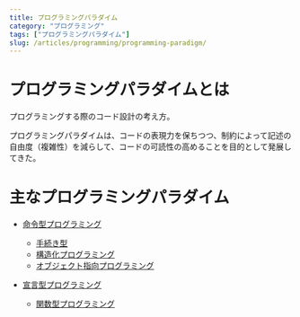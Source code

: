 ```yaml
---
title: プログラミングパラダイム
category: "プログラミング"
tags: ["プログラミングパラダイム"]
slug: /articles/programming/programming-paradigm/
---
```



# プログラミングパラダイムとは
プログラミングする際のコード設計の考え方。

プログラミングパラダイムは、コードの表現力を保ちつつ、制約によって記述の自由度（複雑性）を減らして、コードの可読性の高めることを目的として発展してきた。

# 主なプログラミングパラダイム
+ [命令型プログラミング](https://web.middenii.com/articles/programming/imperative-programming)
    + [手続き型](https://web.middenii.com/articles/programming/procedural-programming/)
    + [構造化プログラミング](https://web.middenii.com/articles/programming/structured-programming/)
    + [オブジェクト指向プログラミング](https://web.middenii.com/articles/programming/object-oriented-programming/)


+ [宣言型プログラミング](https://web.middenii.com/articles/programming/declarative-programming/)
    + [関数型プログラミング](https://web.middenii.com/articles/programming/functional-programming/)

